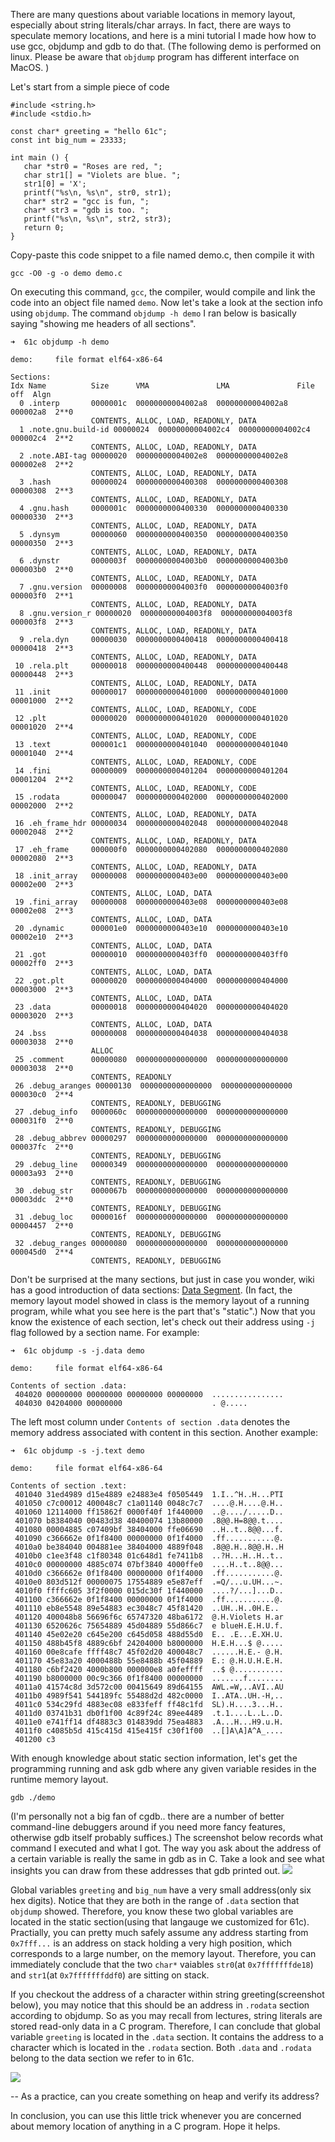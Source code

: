 

There are many questions about variable locations in memory layout, especially about string literals/char arrays. 
In fact, there are ways to speculate memory locations, and here is a mini tutorial I made how how to use gcc, objdump and gdb to do that. 
(The following demo is performed on linux. Please be aware that `objdump` program has different interface on MacOS. )
 
Let's start from a simple piece of code 

```
#include <string.h>
#include <stdio.h>

const char* greeting = "hello 61c";
const int big_num = 23333;

int main () {
   char *str0 = "Roses are red, ";
   char str1[] = "Violets are blue. ";
   str1[0] = 'X';
   printf("%s\n, %s\n", str0, str1);
   char* str2 = "gcc is fun, ";
   char* str3 = "gdb is too. ";
   printf("%s\n, %s\n", str2, str3);
   return 0;
}
```

Copy-paste this code snippet to a file named demo.c, then compile it with 
```
gcc -O0 -g -o demo demo.c
```
On executing this command, `gcc`, the compiler, would compile and link the code into an object file named `demo`.
Now let's take a look at the section info using `objdump`. The command `objdump -h demo` I ran below is basically saying "showing me headers of all sections".

```
➜  61c objdump -h demo  

demo:     file format elf64-x86-64

Sections:
Idx Name          Size      VMA               LMA               File off  Algn
  0 .interp       0000001c  00000000004002a8  00000000004002a8  000002a8  2**0
                  CONTENTS, ALLOC, LOAD, READONLY, DATA
  1 .note.gnu.build-id 00000024  00000000004002c4  00000000004002c4  000002c4  2**2
                  CONTENTS, ALLOC, LOAD, READONLY, DATA
  2 .note.ABI-tag 00000020  00000000004002e8  00000000004002e8  000002e8  2**2
                  CONTENTS, ALLOC, LOAD, READONLY, DATA
  3 .hash         00000024  0000000000400308  0000000000400308  00000308  2**3
                  CONTENTS, ALLOC, LOAD, READONLY, DATA
  4 .gnu.hash     0000001c  0000000000400330  0000000000400330  00000330  2**3
                  CONTENTS, ALLOC, LOAD, READONLY, DATA
  5 .dynsym       00000060  0000000000400350  0000000000400350  00000350  2**3
                  CONTENTS, ALLOC, LOAD, READONLY, DATA
  6 .dynstr       0000003f  00000000004003b0  00000000004003b0  000003b0  2**0
                  CONTENTS, ALLOC, LOAD, READONLY, DATA
  7 .gnu.version  00000008  00000000004003f0  00000000004003f0  000003f0  2**1
                  CONTENTS, ALLOC, LOAD, READONLY, DATA
  8 .gnu.version_r 00000020  00000000004003f8  00000000004003f8  000003f8  2**3
                  CONTENTS, ALLOC, LOAD, READONLY, DATA
  9 .rela.dyn     00000030  0000000000400418  0000000000400418  00000418  2**3
                  CONTENTS, ALLOC, LOAD, READONLY, DATA
 10 .rela.plt     00000018  0000000000400448  0000000000400448  00000448  2**3
                  CONTENTS, ALLOC, LOAD, READONLY, DATA
 11 .init         00000017  0000000000401000  0000000000401000  00001000  2**2
                  CONTENTS, ALLOC, LOAD, READONLY, CODE
 12 .plt          00000020  0000000000401020  0000000000401020  00001020  2**4
                  CONTENTS, ALLOC, LOAD, READONLY, CODE
 13 .text         000001c1  0000000000401040  0000000000401040  00001040  2**4
                  CONTENTS, ALLOC, LOAD, READONLY, CODE
 14 .fini         00000009  0000000000401204  0000000000401204  00001204  2**2
                  CONTENTS, ALLOC, LOAD, READONLY, CODE
 15 .rodata       00000047  0000000000402000  0000000000402000  00002000  2**2
                  CONTENTS, ALLOC, LOAD, READONLY, DATA
 16 .eh_frame_hdr 00000034  0000000000402048  0000000000402048  00002048  2**2
                  CONTENTS, ALLOC, LOAD, READONLY, DATA
 17 .eh_frame     000000f0  0000000000402080  0000000000402080  00002080  2**3
                  CONTENTS, ALLOC, LOAD, READONLY, DATA
 18 .init_array   00000008  0000000000403e00  0000000000403e00  00002e00  2**3
                  CONTENTS, ALLOC, LOAD, DATA
 19 .fini_array   00000008  0000000000403e08  0000000000403e08  00002e08  2**3
                  CONTENTS, ALLOC, LOAD, DATA
 20 .dynamic      000001e0  0000000000403e10  0000000000403e10  00002e10  2**3
                  CONTENTS, ALLOC, LOAD, DATA
 21 .got          00000010  0000000000403ff0  0000000000403ff0  00002ff0  2**3
                  CONTENTS, ALLOC, LOAD, DATA
 22 .got.plt      00000020  0000000000404000  0000000000404000  00003000  2**3
                  CONTENTS, ALLOC, LOAD, DATA
 23 .data         00000018  0000000000404020  0000000000404020  00003020  2**3
                  CONTENTS, ALLOC, LOAD, DATA
 24 .bss          00000008  0000000000404038  0000000000404038  00003038  2**0
                  ALLOC
 25 .comment      00000080  0000000000000000  0000000000000000  00003038  2**0
                  CONTENTS, READONLY
 26 .debug_aranges 00000130  0000000000000000  0000000000000000  000030c0  2**4
                  CONTENTS, READONLY, DEBUGGING
 27 .debug_info   0000060c  0000000000000000  0000000000000000  000031f0  2**0
                  CONTENTS, READONLY, DEBUGGING
 28 .debug_abbrev 00000297  0000000000000000  0000000000000000  000037fc  2**0
                  CONTENTS, READONLY, DEBUGGING
 29 .debug_line   00000349  0000000000000000  0000000000000000  00003a93  2**0
                  CONTENTS, READONLY, DEBUGGING
 30 .debug_str    0000067b  0000000000000000  0000000000000000  00003ddc  2**0
                  CONTENTS, READONLY, DEBUGGING
 31 .debug_loc    0000016f  0000000000000000  0000000000000000  00004457  2**0
                  CONTENTS, READONLY, DEBUGGING
 32 .debug_ranges 00000080  0000000000000000  0000000000000000  000045d0  2**4
                  CONTENTS, READONLY, DEBUGGING

```
Don't be surprised at the many sections, but just in case you wonder, wiki has a good introduction of data sections: [Data Segment](https://en.wikipedia.org/wiki/Data_segment). 
(In fact, the memory layout model showed in class is the memory layout of a running program, while what you see here is the part that's "static".)
Now that you know the existence of each section, let's check out their address using `-j` flag followed by a section name. For example: 
```
➜  61c objdump -s -j.data demo

demo:     file format elf64-x86-64

Contents of section .data:
 404020 00000000 00000000 00000000 00000000  ................
 404030 04204000 00000000                    . @.....
```
The left most column under `Contents of section .data` denotes the memory address associated with content in this section.
Another example: 
```
➜  61c objdump -s -j.text demo

demo:     file format elf64-x86-64

Contents of section .text:
 401040 31ed4989 d15e4889 e24883e4 f0505449  1.I..^H..H...PTI
 401050 c7c00012 400048c7 c1a01140 0048c7c7  ....@.H....@.H..
 401060 12114000 ff15862f 0000f40f 1f440000  ..@..../.....D..
 401070 b8384040 00483d38 40400074 13b80000  .8@@.H=8@@.t....
 401080 00004885 c07409bf 38404000 ffe06690  ..H..t..8@@...f.
 401090 c366662e 0f1f8400 00000000 0f1f4000  .ff...........@.
 4010a0 be384040 004881ee 38404000 4889f048  .8@@.H..8@@.H..H
 4010b0 c1ee3f48 c1f80348 01c648d1 fe7411b8  ..?H...H..H..t..
 4010c0 00000000 4885c074 07bf3840 4000ffe0  ....H..t..8@@...
 4010d0 c366662e 0f1f8400 00000000 0f1f4000  .ff...........@.
 4010e0 803d512f 00000075 17554889 e5e87eff  .=Q/...u.UH...~.
 4010f0 ffffc605 3f2f0000 015dc30f 1f440000  ....?/...]...D..
 401100 c366662e 0f1f8400 00000000 0f1f4000  .ff...........@.
 401110 eb8e5548 89e54883 ec3048c7 45f81420  ..UH..H..0H.E.. 
 401120 400048b8 56696f6c 65747320 48ba6172  @.H.Violets H.ar
 401130 6520626c 75654889 45d04889 55d866c7  e blueH.E.H.U.f.
 401140 45e02e20 c645e200 c645d058 488d55d0  E.. .E...E.XH.U.
 401150 488b45f8 4889c6bf 24204000 b8000000  H.E.H...$ @.....
 401160 00e8cafe ffff48c7 45f02d20 400048c7  ......H.E.- @.H.
 401170 45e83a20 4000488b 55e8488b 45f04889  E.: @.H.U.H.E.H.
 401180 c6bf2420 4000b800 000000e8 a0feffff  ..$ @...........
 401190 b8000000 00c9c366 0f1f8400 00000000  .......f........
 4011a0 41574c8d 3d572c00 00415649 89d64155  AWL.=W,..AVI..AU
 4011b0 4989f541 544189fc 55488d2d 482c0000  I..ATA..UH.-H,..
 4011c0 534c29fd 4883ec08 e833feff ff48c1fd  SL).H....3...H..
 4011d0 03741b31 db0f1f00 4c89f24c 89ee4489  .t.1....L..L..D.
 4011e0 e741ff14 df4883c3 014839dd 75ea4883  .A...H...H9.u.H.
 4011f0 c4085b5d 415c415d 415e415f c30f1f00  ..[]A\A]A^A_....
 401200 c3
```

With enough knowledge about static section information, let's get the programming running and ask gdb where any given variable resides in the runtime memory layout.
```
gdb ./demo
```
(I'm personally not a big fan of cgdb.. there are a number of better command-line debuggers around if you need more fancy features, otherwise gdb itself probably suffices.)
The screenshot below records what command I executed and what I got. The way you ask about the address of a certain variable is really the same in gdb as in C. Take a look and see what insights you can draw from these addresses that gdb printed out. 
![](https://i.imgur.com/rqwk1wx.png)

Global variables `greeting` and `big_num` have a very small address(only six hex digits). Notice that they are both in the range of `.data` section that `objdump` showed. Therefore, you know these two global variables are located in the static section(using that langauge we customized for 61c). 
Practially, you can pretty much safely assume any address starting from `0x7fff...` is an address on stack holding a very high position, which corresponds to a large number, on the memory layout.
Therefore, you can immediately conclude that the two `char*` vaiables `str0`(at `0x7fffffffde18`) and `str1`(at `0x7fffffffddf0`) are sitting on stack. 

If you checkout the address of a character within string greeting(screenshot below), you may notice that this should be an address in `.rodata` section according to objdump. So as you may recall from lectures, string literals are stored  read-only data in a C program. Therefore, I can conclude that global variable `greeting` is located in the `.data` section. It contains the address to a character which is located in the `.rodata` section. Both `.data` and `.rodata` belong to the data section we refer to in 61c. 

![](https://i.imgur.com/oAykY6K.png)

-- As a practice, can you create something on heap and verify its address?


In conclusion, you can use this little trick whenever you are concerned about memory location of anything in a C program. Hope it helps. 
